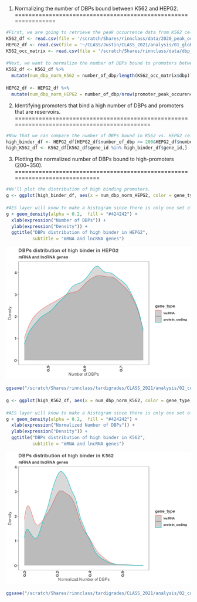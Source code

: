 1) Normalizing the number of DBPs bound between K562 and HEPG2.
===============================================================

``` r
#First, we are going to retrieve the peak occurrence data from K562 cells (2020 class data) and HEPG2 cells (2021 class data).
K562_df <- read.csv(file = '/scratch/Shares/rinnclass/data/2020_peak_occurence_df.csv')
HEPG2_df <- read.csv(file = '~/CLASS/Justin/CLASS_2021/analysis/01_global_peak_properties/results/peak_occurence_dataframe.csv')
K562_occ_matrix <- read.csv(file = '/scratch/Shares/rinnclass/data/dbp_promoter_binding_table.csv')

#Next, we want to normalize the number of DBPs bound to promoters between the two cell lines so that we can accurately compare the two. This will be added to each dataframe.
K562_df <- K562_df %>%
  mutate(num_dbp_norm_K562 = number_of_dbp/length(K562_occ_matrix$dbp))

HEPG2_df <- HEPG2_df %>%
  mutate(num_dbp_norm_HEPG2 = number_of_dbp/nrow(promoter_peak_occurence))
```

2) Identifying promoters that bind a high number of DBPs and promoters that are reservoirs.
===========================================================================================

``` r
#Now that we can compare the number of DBPs bound in K562 vs. HEPG2 cells, we want to know which promoters are being bound by the highest number of DBPs. Those greater than 350 DBPs bound, we'll call high binders.
high_binder_df <- HEPG2_df[HEPG2_df$number_of_dbp >= 200&HEPG2_df$number_of_dbp <= 350,]
high_K562_df <- K562_df[K562_df$gene_id %in% high_binder_df$gene_id,]
```

3) Plotting the normalized number of DBPs bound to high-promoters (200~350).
============================================================================

``` r
#We'll plot the distribution of high binding promoters.
g <- ggplot(high_binder_df, aes(x = num_dbp_norm_HEPG2, color = gene_type))

#AES layer will know to make a histogram since there is only one set of values for x.
g + geom_density(alpha = 0.2,  fill = "#424242") +
  xlab(expression("Number of DBPs")) +
  ylab(expression("Density")) +
  ggtitle("DBPs distribution of high binder in HEPG2",
          subtitle = "mRNA and lncRNA genes") 
```

![](02_content_of_peaks_per_promoter_OL_files/figure-markdown_github/unnamed-chunk-3-1.png)

``` r
ggsave("/scratch/Shares/rinnclass/tardigrades/CLASS_2021/analysis/02_content_of_peaks_per_promoter/figures/Distribution_high_genes_num_dbp_HEPG2.png", height = 5, width = 8)

g <- ggplot(high_K562_df, aes(x = num_dbp_norm_K562, color = gene_type))

#AES layer will know to make a histogram since there is only one set of values for x.
g + geom_density(alpha = 0.2,  fill = "#424242") +
  xlab(expression("Normalized Number of DBPs")) +
  ylab(expression("Density")) +
  ggtitle("DBPs distribution of high binder in K562",
          subtitle = "mRNA and lncRNA genes") 
```

![](02_content_of_peaks_per_promoter_OL_files/figure-markdown_github/unnamed-chunk-3-2.png)

``` r
ggsave("/scratch/Shares/rinnclass/tardigrades/CLASS_2021/analysis/02_content_of_peaks_per_promoter/figures/Distribution_high_genes_num_dbp_K562.png", height = 5, width = 8)
```
